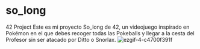 # so_long
42 Project
Este es mi proyecto So_long de 42, un videojuego inspirado en Pokémon en el que debes recoger todas las Pokeballs y llegar a la cesta del Profesor sin ser atacado por Ditto o Snorlax.
![ezgif-4-c4700f391f](https://github.com/4g4x0r/so_long/assets/106092515/039b6db5-c68e-48e4-8cfd-1877e9834bc7)
